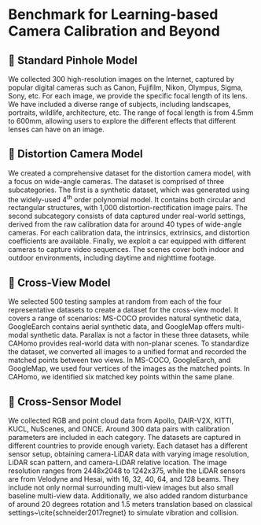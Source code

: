 # Benchmark for Learning-based Camera Calibration and Beyond

## :circus_tent: Standard Pinhole Model 

We collected 300 high-resolution images on the Internet, captured by popular digital cameras such as Canon, Fujifilm, Nikon, Olympus, Sigma, Sony, etc. For each image, we provide the specific focal length of its lens. We have included a diverse range of subjects, including landscapes, portraits, wildlife, architecture, etc. The range of focal length is from 4.5mm to 600mm, allowing users to explore the different effects that different lenses can have on an image.

## :circus_tent: Distortion Camera Model 

We created a comprehensive dataset for the distortion camera model, with a focus on wide-angle cameras. The dataset is comprised of three subcategories. The first is a synthetic dataset, which was generated using the widely-used 4<sup>th</sup> order polynomial model. It contains both circular and rectangular structures, with 1,000 distortion-rectification image pairs. The second subcategory consists of data captured under real-world settings, derived from the raw calibration data for around 40 types of wide-angle cameras. For each calibration data, the intrinsics, extrinsics, and distortion coefficients are available. Finally, we exploit a car equipped with different cameras to capture video sequences. The scenes cover both indoor and outdoor environments, including daytime and nighttime footage.

## :circus_tent: Cross-View Model

We selected 500 testing samples at random from each of the four representative datasets to create a dataset for the cross-view model. It covers a range of scenarios: MS-COCO provides natural synthetic data, GoogleEarch contains aerial synthetic data, and GoogleMap offers multi-modal synthetic data. Parallax is not a factor in these three datasets, while CAHomo provides real-world data with non-planar scenes. To standardize the dataset, we converted all images to a unified format and recorded the matched points between two views. In MS-COCO, GoogleEarch, and GoogleMap, we used four vertices of the images as the matched points. In CAHomo, we identified six matched key points within the same plane.

## :circus_tent: Cross-Sensor Model

We collected RGB and point cloud data from Apollo, DAIR-V2X, KITTI, KUCL, NuScenes, and ONCE. Around 300 data pairs with calibration parameters are included in each category. The datasets are captured in different countries to provide enough variety. Each dataset has a different sensor setup, obtaining camera-LiDAR data with varying image resolution, LiDAR scan pattern, and camera-LiDAR relative location. The image resolution ranges from 2448x2048 to 1242x375, while the LiDAR sensors are from Velodyne and Hesai, with 16, 32, 40, 64, and 128 beams. They include not only normal surrounding multi-view images but also small baseline multi-view data. Additionally, we also added random disturbance of around 20 degrees rotation and 1.5 meters translation based on classical settings~\cite{schneider2017regnet} to simulate vibration and collision.
